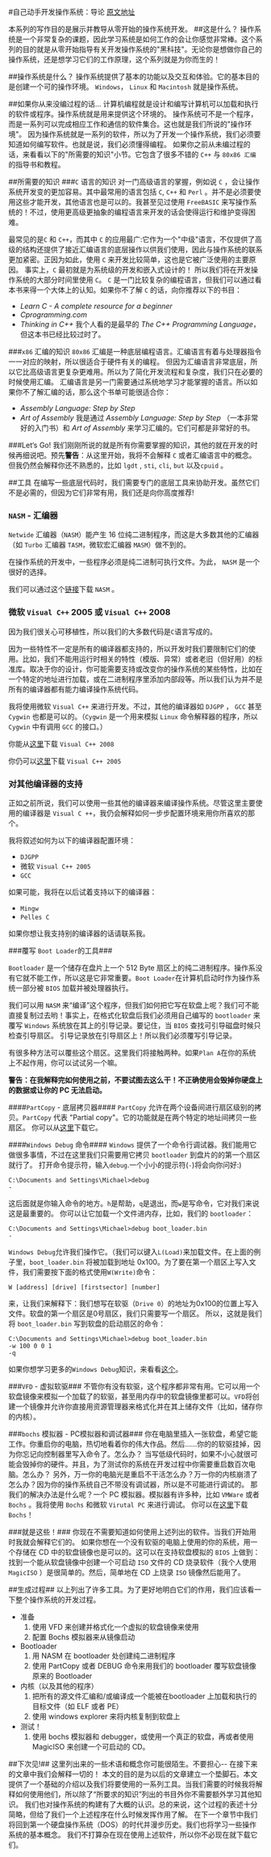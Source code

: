 #自己动手开发操作系统：导论
[原文地址](http://www.brokenthorn.com/Resources/OSDev1.html)

本系列的写作目的是展示并教导从零开始的操作系统开发。
##这是什么？
操作系统是一个非常复杂的课题，因此学习系统是如何工作的会让你感觉非常棒。这个系列的目的就是从零开始指导有关开发操作系统的"黑科技"。无论你是想做你自己的操作系统，还是想学习它们的工作原理，这个系列就是为你而生的！

##操作系统是什么？
操作系统提供了基本的功能以及交互和体验。它的基本目的是创建一个可的操作环境。
`Windows`， `Linux` 和 `Macintosh` 就是操作系统。

##如果你从来没编过程的话...
计算机编程就是设计和编写计算机可以加载和执行的软件或程序。操作系统就是用来提供这个环境的。
操作系统可不是一个程序，而是一系列可以完成相应工作和通信的软件集合。这也就是我们所说的"操作环境"。
因为操作系统就是一系列的软件，所以为了开发一个操作系统，我们必须要知道如何编写软件。也就是说，我们必须懂得编程。
如果你之前从未编过程的话，来看看以下的"所需要的知识"小节。它包含了很多不错的 `C++` 与 `80x86 汇编`的指导书和教程。

##所需要的知识
###`C` 语言的知识
对一门高级语言的掌握，例如说 `C` ，会让操作系统开发变的更加容易。其中最常用的语言包括 `C`, `C++` 和 `Perl` 。并不是必须要使用这些才能开发，其他语言也是可以的。我甚至见过使用 `FreeBASIC` 来写操作系统的！不过，使用更高级更抽象的编程语言来开发的话会使得运行和维护变得困难。

最常见的是`C` 和 `C++`，而其中 `C` 的应用最广:它作为一个"中级"语言，不仅提供了高级的结构还提供了接近汇编语言的底层操作以供我们使用，因此与操作系统的联系更加紧密。正因为如此，使用 `C` 来开发比较简单，这也是它被广泛使用的主要原因。 事实上，`C` 最初就是为系统级的开发和嵌入式设计的！
所以我们将在开发操作系统的大部分时间里使用 `C`。
`C` 是一门比较复杂的编程语言，但我们可以通过看本书来得一个大体上的认知。如果你不了解 `C` 的话，向你推荐以下的书目：
* *Learn C - A complete resource for a beginner*
* *Cprogramming.com*
* *Thinking in C++*
我个人看的是最早的 *The C++ Programming Language*，但这本书已经比较过时了。

###`x86` 汇编的知识
`80x86` 汇编是一种底层编程语言。汇编语言有着与处理器指令一一对应的映射，所以很适合于硬件有关的编程。
但因为汇编语言非常底层，所以它比高级语言更复杂更难用。所以为了简化开发流程和复杂度，我们只在必要的时候使用汇编。
汇编语言是另一门需要通过系统地学习才能掌握的语言。所以如果你不了解汇编的话，那么这个书单可能很适合你：
* *Assembly Language: Step by Step*
* *Art of Assembly*
我是通过 *Assembly Language: Step by Step* （一本非常好的入门书）和 *Art of Assembly* 来学习汇编的。它们可都是非常好的书。

###Let‘s Go!
我们刚刚所说的就是所有你需要掌握的知识，其他的就在开发的时候再细说吧。预先**警告**：从这里开始，我将不会解释 `C` 或者汇编语言中的概念。但我仍然会解释你还不熟悉的，比如 `lgdt` , `sti`, `cli`, `but` 以及`cpuid` 。


##工具
在编写一些底层代码时，我们需要专门的底层工具来协助开发。虽然它们不是必需的，但因为它们非常有用，我们还是向你高度推荐!

### `NASM` - 汇编器
`Netwide` 汇编器（`NASM`）能产生 16 位纯二进制程序，而这是大多数其他的汇编器（如 `Turbo` 汇编器 `TASM`，微软宏汇编器 `MASM`）做不到的。

在操作系统的开发中，一些程序必须是纯二进制可执行文件。为此， `NASM` 是一个很好的选择。

我们可以通过这个[链接](http://nasm.sourceforge.net/)下载 `NASM` 。

### 微软 `Visual C++` 2005 或 `Visual C++` 2008

因为我们很关心可移植性，所以我们的大多数代码是`C`语言写成的。

因为一些特性不一定是所有的编译器都支持的，所以开发时我们要限制它们的使用。比如，我们不能用运行时相关的特性（模版、异常）或者老旧（但好用）的标准库。取决于你的设计，你可能需要支持或改变你的操作系统的某些特性，比如在一个特定的地址进行加载，或在二进制程序里添加内部段等。所以我们认为并不是所有的编译器都有能力编译操作系统代码。

我将使用微软 `Visual C++` 来进行开发。不过，其他的编译器如 `DJGPP` ， `GCC` 甚至 `Cygwin` 也都是可以的。（`Cygwin` 是一个用来模拟 `Linux` 命令解释器的程序，所以 `Cygwin` 中有调用 `GCC` 的接口。）

你能从[这里](http://www.microsoft.com/express/download/)下载 `Visual C++ 2008`

你仍可以[这里](http://www.microsoft.com/downloads/details.aspx?FamilyID=32BC1BEE-A3F9-4C13-9C99-220B62A191EE&displaylang=en)下载 `Visual C++ 2005`

### 对其他编译器的支持

正如之前所说，我们可以使用一些其他的编译器来编译操作系统。尽管这里主要使用的编译器是 `Visual C
++`，我仍会解释如何一步步配置环境来用你所喜欢的那个。

我将叙述如何为以下的编译器配置环境：

* `DJGPP`
* 微软 `Visual C++ 2005`
* `GCC`

如果可能，我将在以后试着支持以下的编译器：
* `Mingw`
* `Pelles C`

如果你想让我支持别的编译器的话请联系我。


###覆写 `Boot Loader`的工具###

`Bootloader` 是一个储存在盘片上一个 512 Byte 扇区上的纯二进制程序。操作系没有它就不能工作，所以这是它非常重要。`Boot Loader`在计算机启动时作为操作系统一部分被 `BIOS` 加载并被处理器执行。

我们可以用 `NASM` 来“编译”这个程序，但我们如何把它写在软盘上呢？我们可不能直接复制过去哟！事实上，在格式化软盘后我们必须用自己编写的 `bootloader` 来覆写 `Windows` 系统放在其上的引导记录。要记住，当 `BIOS` 查找可引导磁盘时候只检查引导扇区。 引导记录放在引导扇区上！所以我们必须覆写引导记录。

有很多种方法可以覆些这个扇区。这里我们将接触两种。如果`Plan A`在你的系统上不起作用，你可以试试另一个嘛。

**警告：在我解释完如何使用之前，不要试图去这么干！不正确使用会毁掉你硬盘上的数据或让你的 PC 无法启动。**

####`PartCopy` - 底层拷贝器####
`PartCopy` 允许在两个设备间进行扇区级别的拷贝。`PartCopy` 代表 "Partial copy"。它的功能就是在两个特定的地址间拷贝一些扇区。
你可以从[这里](http://www.brokenthorn.com/Resources/Programs/pcopy02.zip)下载它。

####`Windows Debug` 命令####
`Windows` 提供了一个命令行调试器。我们能用它做很多事情，不过在这里我们只需要用它拷贝 `bootloader` 到盘片的的第一个扇区就行了。
打开命令提示符，输入`debug`.一个小小的提示符(`-`)将会向你问好:)
```
C:\Documents and Settings\Michael>debug
-
```
这后面就是你输入命令的地方。`h`是帮助，`q`是退出，而`w`是写命令，它对我们来说这是最重要的。
你可以让它加载一个文件进内存，比如，我们的 `bootloader`：
```
C:\Documents and Settings\Michael>debug boot_loader.bin
-
```
`Windows Debug`允许我们操作它。（我们可以键入`L(Load)`来加载文件。在上面的例子里，`boot_loader.bin` 将被加载到地址 0x100。为了要在第一个扇区上写入文件，我们需要按下面的格式使用`W(Write)`命令：
```
W [address] [drive] [firstsector] [number]
```
来，让我们来解释下：我们想写在软驱（`Drive 0`）的地址为0x100的位置上写入文件。软盘的第一个扇区是0号扇区，我们只需要写一个扇区。
所以，这就是我们将 `boot_loader.bin` 写到软盘的启动扇区的命令：
```
C:\Documents and Settings\Michael>debug boot_loader.bin
-w 100 0 0 1
-q
```
如果你想学习更多的`Windows Debug`知识，来看看[这个](http://mirror.href.com/thestarman/asm/debug/debug.htm)。

###`VFD` - 虚拟软驱###
不管你有没有软驱，这个程序都非常有用。它可以用一个软盘镜像来模拟一个加载了的软驱，甚至用内存中的软盘镜像里都可以。`VFD`将创建一个镜像并允许你直接用资源管理器来格式化并在其上储存文件（比如，储存你的内核）。

###`bochs` 模拟器 - PC模拟器和调试器###
你在电脑里插入一张软盘，希望它能工作。你重启你的电脑，热切地看着你的伟大作品。然后……你的的软驱挂掉，因为你忘记向控制器里写入命令了。怎么办？
当写低级代码时，如果不小心就很可能会毁掉你的硬件。并且，为了测试你的系统在开发过程中你需要重启数百次电脑。怎么办？
另外，万一你的电脑光是重启不干活怎么办？万一你的内核崩溃了怎么办？因为你的操作系统自己不带没有调试器，所以是不可能进行调试的。
那我们的解决办法是什么呢？一个 PC 模拟器。模拟器有许多种，比如 `VMWare` 或者 `Bochs` 。我将使用 `Bochs` 和微软 `Virutal PC` 来进行调试。
你可以在[这里](http://bochs.sourceforge.net/)下载 `Bochs`！

###就是这些！###
你现在不需要知道如何使用上述列出的软件。当我们开始用时我就会解释它们的。
如果你想在一个没有软驱的电脑上使用的你的系统，用一个存储在 CD 中的软盘镜像也是可以的。这可以在支持软盘模拟的 `BIOS` 上做到：
找到一个能从软盘镜像中创建一个可启动 `ISO` 文件的 CD 烧录软件（我个人使用 `MagicISO` ）是很简单的。然后，简单地在 CD 上烧录 `ISO` 镜像然后能用了。

##生成过程##
以上列出了许多工具。为了更好地明白它们的作用，我们应该看一下整个操作系统的开发过程。
* 准备
  1. 使用 VFD 来创建并格式化一个虚拟的软盘镜像来使用
  2. 配置 Bochs 模拟器来从镜像启动
* Bootloader
  1. 用 NASM 在 bootloader 处创建纯二进制程序
  2. 使用 PartCopy 或者 DEBUG 命令来用我们的 bootloader 覆写软盘镜像原来的 Bootloader
* 内核（以及其他的程序）
  1. 把所有的源文件汇编和/或编译成一个能被在bootloader 上加载和执行的目标文件（如 ELF 或者 PE）
  2. 使用 windows explorer 来将内核复制到软盘上
* 测试！
  1. 使用 bochs 模拟器和 debugger，或使用一个真正的软盘，再或者使用 MagicISO 来创建一个可启动的 CD。

##下次见!##
这里列出来的一些术语和概念你可能很陌生。不要担心-- 在接下来的文章中我们会解释一切的！
本文的目的是为以后的文章建立一个垫脚石。本文提供了一个基础的介绍以及我们将要使用的一系列工具。当我们需要的时候我将解释如何使用他们，所以除了“所要求的知识”列出的书目外你不需要额外学习其他知识。
我们也对操作系统的构建有了大概的认识。总的来说，这个过程的表述十分简略，但给了我们一个上述程序在什么时候发挥作用了解。
在下一个章节中我们将回到第一个硬盘操作系统（DOS）的时代并漫步历史。我们也将学习一些操作系统的基本概念。
我们不打算杂在现在使用上述软件，所以你不必现在就下载它们。
